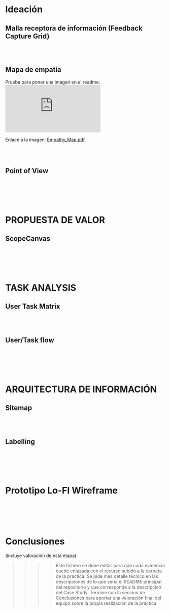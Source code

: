 # Ideación
## Malla receptora de información (Feedback Capture Grid)



<br>
<br>

## Mapa de empatía
Prueba para poner una imagen en el readme:
![image](https://github.com/angelamgr/UX_CaseStudy/blob/master/P2/Empathy%20Map.pdf)

Enlace a la imagen: [Empathy_Map.pdf](https://github.com/angelamgr/UX_CaseStudy/blob/master/P2/Empathy%20Map.pdf)

<br>
<br>

## Point of View 



<br>
<br>
<br>
<br>

# PROPUESTA DE VALOR
## ScopeCanvas




<br>
<br>
<br>
<br>

# TASK ANALYSIS
## User Task Matrix 




<br>
<br>

## User/Task flow


<br>
<br>
<br>
<br>

# ARQUITECTURA DE INFORMACIÓN
## Sitemap 


<br>
<br>

## Labelling 




<br>
<br>
<br>
<br>

# Prototipo Lo-FI Wireframe 



<br>
<br>
<br>
<br>

# Conclusiones  
(incluye valoración de esta etapa)


>>>> Este fichero se debe editar para que cada evidencia quede enlazada con el recurso subido a la carpeta de la practica. Se pide más detalle técnico en las descripciones de lo que sería el README principal del repositorio y que corresponde a la descripcion del Case Study.
>>>> Termine con la seccion de Conclusiones para aportar una valoración final del equipo sobre la propia realización de la práctica

